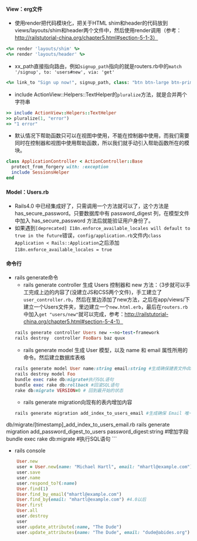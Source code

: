 #### View：erg文件
- 使用render把代码模块化，把关于HTML shim和header的代码放到views/layouts/shim和header两个文件中，然后使用render调用（参考：http://railstutorial-china.org/chapter5.html#section-5-1-3）
```Ruby
<%= render 'layouts/shim' %>
<%= render 'layouts/header' %>
```
- xx_path直接指向路由，例如`signup_path`指向的就是routers.rb中的`match '/signup', to: 'users#new', via: 'get'`
```ruby
<%= link_to "Sign up now!", signup_path, class: "btn btn-large btn-primary" %>
```
- include ActionView::Helpers::TextHelper的`pluralize`方法，就是合并两个字符串
```ruby
>> include ActionView::Helpers::TextHelper
>> pluralize(1, "error")
=> "1 error"
```
- 默认情况下帮助函数只可以在视图中使用，不能在控制器中使用，而我们需要同时在控制器和视图中使用帮助函数，所以我们就手动引入帮助函数所在的模块。
```ruby
class ApplicationController < ActionController::Base
  protect_from_forgery with: :exception
  include SessionsHelper
end
```

#### Model：Users.rb
- Rails4.0 中已经集成好了，只需调用一个方法就可以了，这个方法是 has_secure_password。只要数据库中有 password_digest 列，在模型文件中加入 has_secure_password 方法后就能验证用户身份了。
- 如果遇到`[deprecated] I18n.enforce_available_locales will default to true in the future`错误，`config/application.rb`文件内`class Application < Rails::Application`之后添加`I18n.enforce_available_locales = true`

#### 命令行
- rails generate命令
    * rails generate controller 生成 Users 控制器和 new 方法：（3步就可以手工完成上边的内容了(没建立JS和CSS两个文件)，手工建立了`user_controller.rb`，然后在里边添加了new方法，之后在app/views/下建立一个Users文件夹，里边建立一个`new.html.erb`，最后在`routers.rb`中加入`get "users/new"`就可以完成，参考：http://railstutorial-china.org/chapter5.html#section-5-4-1）
    ```ruby
    rails generate controller Users new --no-test-framework
    rails destroy  controller FooBars baz quux
    ```
    * rails generate model 生成 User 模型，以及 name 和 email 属性所用的命令。然后建立数据库表格
    ```ruby
    rails generate model User name:string email:string #生成确保建表文件db/migrate/[timestamp]_create_USERS.rb
    rails destroy model Foo
    bundle exec rake db:migrate#执行SQL语句
    bundle exec rake db:rollback #回滚SQL语句
    rake db:migrate VERSION=0 # 回到最开始的状态
    ```
    * rails generate migration向现有的表内增加内容
    ```ruby
    rails generate migration add_index_to_users_email #生成确保 Email 唯一性的迁移文件
db/migrate/[timestamp]_add_index_to_users_email.rb
    rails generate migration add_password_digest_to_users password_digest:string #增加字段
    bundle exec rake db:migrate #执行SQL语句
    ```
- rails console
```ruby
    User.new
    user = User.new(name: "Michael Hartl", email: "mhartl@example.com")
    user.save
    user.name
    user.respond_to?(:name)
    User.find(1)
    User.find_by_email("mhartl@example.com")
    User.find_by(email: "mhartl@example.com") #4.0以后
    User.first
    User.all
    user.destroy
    user
    user.update_attribute(:name, "The Dude")
    user.update_attributes(name: "The Dude", email: "dude@abides.org")
```